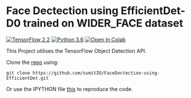 # Face Dectection using EfficientDet-D0 trained on WIDER_FACE dataset

[![TensorFlow 2.2](https://img.shields.io/badge/TensorFlow-2.2-FF6F00?logo=tensorflow)](https://github.com/tensorflow/tensorflow/releases/tag/v2.2.0)
[![Python 3.6](https://img.shields.io/badge/Python-3.6-3776AB)](https://www.python.org/downloads/release/python-360/)
[![Open In Colab](https://colab.research.google.com/assets/colab-badge.svg)](https://colab.research.google.com/github/googlecolab/colabtools/blob/master/notebooks/colab-github-demo.ipynb)

This Project utilises the TensorFlow Object Detection API.

Clone the [repo](https://github.com/sumitIO/FaceDectection-using-EfficientDet.git) using:
```
git clone https://github.com/sumitIO/FaceDectection-using-EfficientDet.git
```
Or use the IPYTHON file [this](https://github.com/sumitIO/FaceDectection-using-EfficientDet/blob/main/EfficientDet_Model_Training.ipynb) to reproduce the code.

